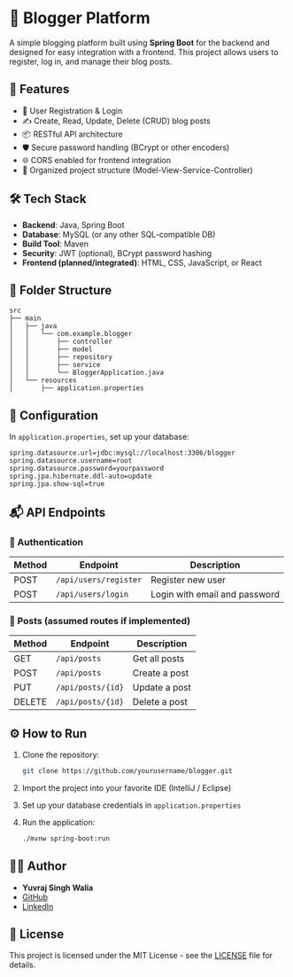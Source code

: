 # 📝 Blogger Platform

A simple blogging platform built using **Spring Boot** for the backend and designed for easy integration with a frontend. This project allows users to register, log in, and manage their blog posts.

## 🚀 Features

- 🔐 User Registration & Login
- ✍️ Create, Read, Update, Delete (CRUD) blog posts
- 📦 RESTful API architecture
- 🛡️ Secure password handling (BCrypt or other encoders)
- 🌐 CORS enabled for frontend integration
- 📁 Organized project structure (Model-View-Service-Controller)

## 🛠️ Tech Stack

- **Backend**: Java, Spring Boot
- **Database**: MySQL (or any other SQL-compatible DB)
- **Build Tool**: Maven
- **Security**: JWT (optional), BCrypt password hashing
- **Frontend (planned/integrated)**: HTML, CSS, JavaScript, or React

## 📁 Folder Structure

```
src
├── main
│   ├── java
│   │   └── com.example.blogger
│   │       ├── controller
│   │       ├── model
│   │       ├── repository
│   │       ├── service
│   │       └── BloggerApplication.java
│   └── resources
│       ├── application.properties
```

## 🔧 Configuration

In `application.properties`, set up your database:

```properties
spring.datasource.url=jdbc:mysql://localhost:3306/blogger
spring.datasource.username=root
spring.datasource.password=yourpassword
spring.jpa.hibernate.ddl-auto=update
spring.jpa.show-sql=true
```

## 📬 API Endpoints

### 🔐 Authentication

| Method | Endpoint              | Description                   |
|--------|-----------------------|-------------------------------|
| POST   | `/api/users/register` | Register new user             |
| POST   | `/api/users/login`    | Login with email and password |

### 📝 Posts (assumed routes if implemented)

| Method | Endpoint           | Description          |
|--------|--------------------|----------------------|
| GET    | `/api/posts`       | Get all posts        |
| POST   | `/api/posts`       | Create a post        |
| PUT    | `/api/posts/{id}`  | Update a post        |
| DELETE | `/api/posts/{id}`  | Delete a post        |

## ⚙️ How to Run

1. Clone the repository:

   ```bash
   git clone https://github.com/yourusername/blogger.git
   ```

2. Import the project into your favorite IDE (IntelliJ / Eclipse)

3. Set up your database credentials in `application.properties`

4. Run the application:

   ```bash
   ./mvnw spring-boot:run
   ```

## 🙋‍♂️ Author

- **Yuvraj Singh Walia**
- [GitHub](https://github.com/yuvrajwalia23)
- [LinkedIn](https://www.linkedin.com/in/yuvraj-walia-2023xyz/)

## 📄 License

This project is licensed under the MIT License - see the [LICENSE](LICENSE) file for details.
